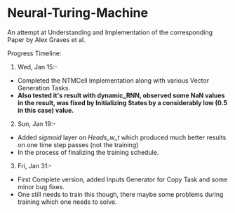 # Neural-Turing-Machine
An attempt at Understanding and Implementation of the corresponding Paper by Alex Graves et al.

Progress Timeline:

1. Wed, Jan 15:-
+ Completed the NTMCell Implementation along with various Vector Generation Tasks.
+ __Also tested it's result with dynamic_RNN, observed some NaN values in the result, was fixed by Initializing      States by a considerably low (0.5 in this case) value.__

2. Sun, Jan 19:-
+ Added *sigmoid* layer on *Heads_w_t* which produced much better results on one time step passes (not the training)
+ In the process of finalizing the training schedule.

3. Fri, Jan 31:-
+ First Complete version, added Inputs Generator for Copy Task and some minor bug fixes.
+ One still needs to train this though, there maybe some problems during training which one needs to solve.

